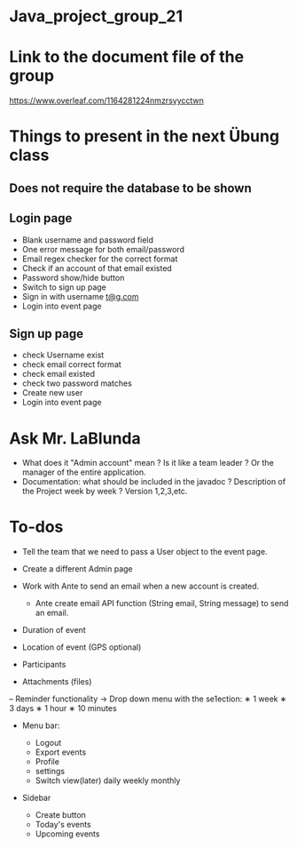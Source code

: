# Java_project_group_21

# Link to the document file of the group
https://www.overleaf.com/1164281224nmzrsyycctwn

# Things to present in the next Übung class 

## Does not require the database to be shown 

## Login page
- Blank username and password field
- One error message for both email/password
- Email regex checker for the correct format
- Check if an account of that email existed
- Password show/hide button
- Switch to sign up page
- Sign in with username t@g.com
- Login into event page

## Sign up page
- check Username exist
- check email correct format
- check email existed
- check two password matches 
- Create new user
- Login into event page

# Ask Mr. LaBlunda
- What does it "Admin account" mean ? Is it like a team leader ? Or the
  manager of the entire application.
- Documentation: what should be included in the javadoc ? Description of the 
  Project week by week ? Version 1,2,3,etc. 

# To-dos
- Tell the team that we need to pass a User object to the event page.

- Create a different Admin page

- Work with Ante to send an email when a new account is created.
  + Ante create email API function (String email, String message) to send an
  email.

- Duration of event
- Location of event (GPS optional)
- Participants
- Attachments (files)

– Reminder functionality → Drop down menu with the se1ection:
  ∗ 1 week
  ∗ 3 days
  ∗ 1 hour
  ∗ 10 minutes

- Menu bar:
  + Logout
  + Export events
  + Profile
  + settings
  + Switch view(later) daily weekly monthly 

- Sidebar
  + Create button 
  + Today's events
  + Upcoming events

  
